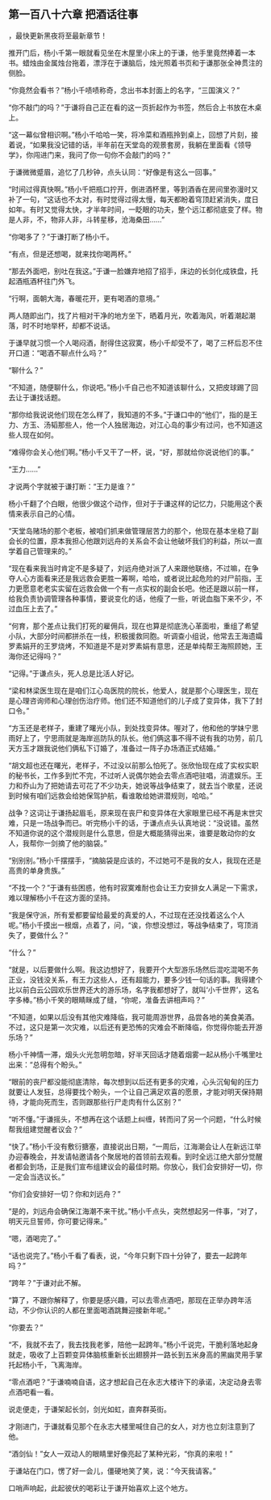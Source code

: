 ## 第一百八十六章 把酒话往事
，最快更新黑夜将至最新章节！

推开门后，杨小千第一眼就看见坐在木屋里小床上的于谦，他手里竟然捧着一本书。蜡烛由金属烛台拖着，漂浮在于谦脑后，烛光照着书页和于谦那张全神贯注的侧脸。

“你竟然会看书？”杨小千啧啧称奇，念出书本封面上的名字，“三国演义？”

“你不敲门的吗？”于谦将自己正在看的这一页折起作为书签，然后合上书放在木桌上。

“这一幕似曾相识啊。”杨小千哈哈一笑，将冷菜和酒瓶拎到桌上，回想了片刻，接着说，“如果我没记错的话，半年前在天堂岛的观景套房，我躺在里面看《领导学》，你闯进门来，我问了你一句你不会敲门的吗？”

于谦微微蹙眉，追忆了几秒钟，点头认同：“好像是有这么一回事。”

“时间过得真快啊。”杨小千把瓶口拧开，倒进酒杯里，等到酒香在房间里弥漫时又补了一句，“这话也不太对，有时觉得过得太慢，每天都盼着穹顶赶紧消失，度日如年。有时又觉得太快，才半年时间，一眨眼的功夫，整个远江都彻底变了样。物是人非，不，物非人非，斗转星移，沧海桑田……”

“你喝多了？”于谦打断了杨小千。

“有点，但是还想喝，就来找你喝两杯。”

“那去外面吧，别吐在我这。”于谦一脸嫌弃地招了招手，床边的长剑化成铁盘，托起酒瓶酒杯往门外飞。

“行啊，面朝大海，春暖花开，更有喝酒的意境。”

两人随即出门，找了片相对干净的地方坐下，晒着月光，吹着海风，听着潮起潮落，时不时地举杯，却都不说话。

于谦早就习惯一个人喝闷酒，耐得住这寂寞，杨小千却受不了，喝了三杯后忍不住开口道：“喝酒不聊点什么吗？”

“聊什么？”

“不知道，随便聊什么，你说吧。”杨小千自己也不知道该聊什么，又把皮球踢了回去让于谦找话题。

“那你给我说说他们现在怎么样了，我知道的不多。”于谦口中的“他们”，指的是王力、方玉、汤韬那些人，他一个人独居海边，对江心岛的事少有过问，也不知道这些人现在如何。

“难得你会关心他们啊。”杨小千又干了一杯，说，“好，那就给你说说他们的事。”

“王力……”

才说两个字就被于谦打断：“王力是谁？”

杨小千翻了个白眼，他很少做这个动作，但对于于谦这样的记忆力，只能用这个表情来表示自己的心情。

“天堂岛赌场的那个老板，被咱们抓来做管理层苦力的那个，他现在基本坐稳了副会长的位置，原本我担心他跟刘远舟的关系会不会让他破坏我们的利益，所以一直学着自己管理来的。”

“现在看来我当时肯定不是多疑了，刘远舟绝对派了人来跟他联络，不过嘛，在争夺人心方面看来还是我远救会更胜一筹啊，哈哈，或者说比起危险的对尸前指，王力更愿意老老实实留在远救会做一个有一点实权的副会长吧。他还是跟以前一样，给我负责协调管理各种事情，要说变化的话，他瘦了一些，听说血脂下来不少，不过血压上去了。”

“何育，那个差点让我们打死的雇佣兵，现在也算是彻底洗心革面啦，重组了希望小队，大部分时间都拼杀在一线，积极援救同胞。听调查小组说，他常去王海遗孀罗素娟开的王罗烧烤，不知道是不是对罗素娟有意思，还是单纯帮王海照顾她，王海你还记得吗？”

“记得。”于谦点头，死人总是比活人好记。

“梁和林梁医生现在是咱们江心岛医院的院长，他爱人，就是那个心理医生，现在是心理咨询师和心理创伤治疗师。他们还不知道他们的儿子成了变异体，我下了封口令。”

“方玉还是老样子，重建了曙光小队，到处找变异体。喔对了，他和他的学妹宁思雨好上了，宁思雨就是海岸巡防队的队长。他们俩这事不得不说有我的功劳，前几天方玉才跟我说他们俩私下订婚了，准备过一阵子办场酒正式结婚。”

“胡文超也还在曙光，老样子，不过没以前那么怕死了。张欣怡现在成了实权实职的秘书长，工作多到忙不完，不过听人说偶尔她会去零点酒吧驻唱，消遣娱乐。王力和乔山为了把她请去可花了不少功夫，她说等战争结束了，就去当个歌星，还说到时候有咱们远救会给她保驾护航，看谁敢给她讲潜规则，哈哈。”

战争？这词让于谦扬起眉毛，原来现在丧尸和变异体在大家眼里已经不再是末世灾难，只是一场战争而已。听完杨小千的话，于谦点点头认真地说：“没说错。虽然不知道你说的这个潜规则是什么意思，但是大概能猜得出来，谁要是敢动你的女人，我帮你一剑摘了他的脑袋。”

“别别别。”杨小千摆摆手，“摘脑袋是应该的，不过她可不是我的女人，我现在还是高贵的单身贵族。”

“不找一个？”于谦有些困惑，他有时寂寞难耐也会让王力安排女人满足一下需求，难以理解杨小千在这方面的坚持。

“我是保守派，所有爱都要留给最爱的真爱的人，不过现在还没找着这么个人呢。”杨小千摸出一根烟，点着了，问，“诶，你想没想过，等战争结束了，穹顶消失了，要做什么？”

“什么？”

“就是，以后要做什么啊。我这边想好了，我要开个大型游乐场然后混吃混喝不务正业，没钱没关系，有王力这些人，还有超能力，要多少钱一句话的事。我得建个比以前白云公园欢乐世界还大的游乐场，名字我都想好了，就叫‘小千世界’，这名字多棒。”杨小千笑的眼睛眯成了缝，“你呢，准备去讲相声吗？”

“不知道，如果以后没有其他灾难降临，我可能周游世界，品尝各地的美食美酒。不过，这只是第一次灾难，以后还有更恐怖的灾难会不断降临，你觉得你能去开游乐场？”

杨小千神情一滞，烟头火光忽明忽暗，好半天回话才随着烟雾一起从杨小千嘴里吐出来：“总得有个盼头。”

“眼前的丧尸都没能彻底清除，每次想到以后还有更多的灾难，心头沉甸甸的压力就要让人发狂，总得要找个盼头，一个让自己满足欢喜的愿景，才能对明天保持期待，才能向死而生，否则跟那些行尸走肉有什么区别？”

“听不懂。”于谦摇头，不想再在这个话题上纠缠，转而问了另一个问题，“什么时候帮我组建觉醒者议会？”

“快了。”杨小千没有敷衍搪塞，直接说出日期，“一周后，江海潮会让人在新远江举办迎春晚会，并发请帖邀请各个聚居地的首领前去观看。到时全远江绝大部分觉醒者都会到场，正是我们宣布组建议会的最佳时期。你放心，我们会安排好一切，你一定会当选议长。”

“你们会安排好一切？你和刘远舟？”

“是的，刘远舟会确保江海潮不来干扰。”杨小千点头，突然想起另一件事，“对了，明天元旦誓师，你可要记得来。”

“嗯，酒喝完了。”

“话也说完了。”杨小千看了看表，说，“今年只剩下四十分钟了，要去一起跨年吗？”

“跨年？”于谦对此不解。

“算了，不跟你解释了，你要是感兴趣，可以去零点酒吧，那现在正举办跨年活动，不少你认识的人都在里面喝酒跳舞迎接新年呢。”

“你要去？”

“不，我就不去了，我去找我老爹，陪他一起跨年。”杨小千说完，干脆利落地起身就走，吸收了上百颗变异体脑核重新长出翅膀并一路长到五米身高的黑幽灵用手掌托起杨小千，飞离海岸。

“零点酒吧？”于谦喃喃自语，这才想起自己在永志大楼许下的承诺，决定动身去零点酒吧看一看。

说走便走，于谦架起长剑，剑光如虹，直奔群英街。

才刚进门，于谦就看见那个在永志大楼里喊住自己的女人，对方也立刻注意到了他。

“酒剑仙！”女人一双动人的眼睛里好像亮起了某种光彩，“你真的来啦！”

于谦站在门口，愣了好一会儿，僵硬地笑了笑，说：“今天我请客。”

口哨声响起，此起彼伏的喝彩让于谦开始喜欢上这个地方。

